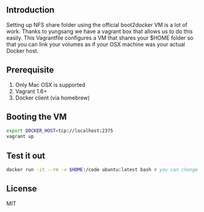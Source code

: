 Introduction
--------------
Setting up NFS share folder using the official boot2docker VM is a lot of work. Thanks to yungsang we have a vagrant box that allows us to do this easily.
This Vagrantfile configures a VM that shares your $HOME folder so that you can link your volumes as if your OSX machine was your actual Docker host.

Prerequisite
--------------
1. Only Mac OSX is supported
2. Vagrant 1.6+
3. Docker client (via homebrew)

Booting the VM
--------------
```sh
export DOCKER_HOST=tcp://localhost:2375
vagrant up
```

Test it out
--------------
```sh
docker run -it --rm -v $HOME:/code ubuntu:latest bash # you can change it to anything under your $HOME as well
```

License
----
MIT
